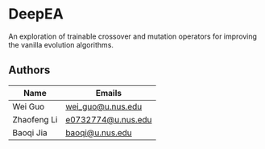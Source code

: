 # DeepEA

An exploration of trainable crossover and mutation operators for improving the vanilla evolution algorithms.

## Authors

| Name        | Emails             |
|-------------|--------------------|
| Wei Guo     | wei_guo@u.nus.edu  |
| Zhaofeng Li | e0732774@u.nus.edu |
| Baoqi Jia   | baoqi@u.nus.edu    |
